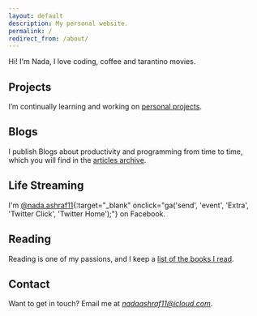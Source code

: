 ```yaml
---
layout: default
description: My personal website.
permalink: /
redirect_from: /about/
---
```



Hi! I'm Nada, I love coding, coffee and tarantino movies.


## Projects

I’m continually learning and working on [personal projects][8].


## Blogs

I publish Blogs about productivity and programming from time to time, which you will find in the [articles archive][3].


## Life Streaming

I'm [@nada.ashraf11][4]{:target="_blank" onclick="ga('send', 'event', 'Extra', 'Twitter Click', 'Twitter Home');"} on Facebook.


## Reading

Reading is one of my passions, and I keep a [list of the books I read][7].

## Contact

Want to get in touch? Email me at *<nadaashraf11@icloud.com>*.


[3]: /articles
[4]: https://www.facebook.com/nada.ashraf11
[5]: https://www.packtpub.com/web-development/instant-markdown-instant
[6]: /talks
[7]: /books
[8]: /projects
